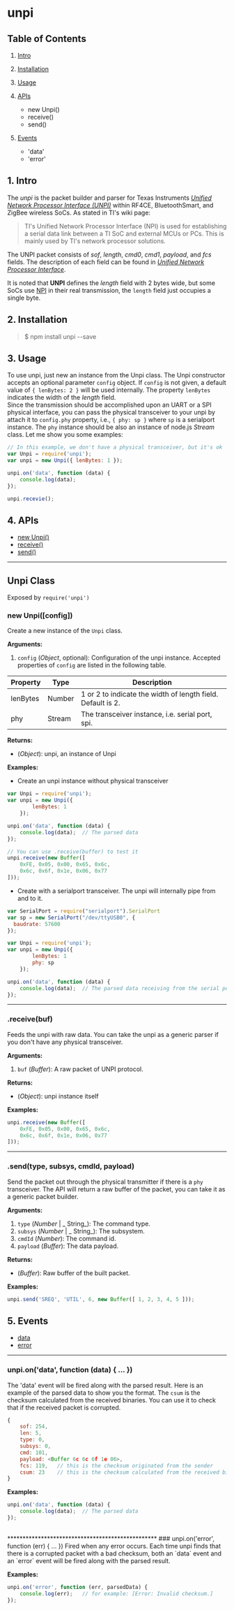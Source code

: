 unpi
========================

## Table of Contents

1. [Intro](#Intro)  
2. [Installation](#Installation)  
3. [Usage](#Usage)  
4. [APIs](#APIs)  

    * new Unpi()  
    * receive()  
    * send()  

5. [Events](#Events)  

    * 'data'  
    * 'error'  

<a name="Intro"></a>
## 1. Intro

The *unpi* is the packet builder and parser for Texas Instruments [_Unified Network Processor Interface (UNPI)_](http://processors.wiki.ti.com/index.php/Unified_Network_Processor_Interface) within RF4CE, BluetoothSmart, and ZigBee wireless SoCs. As stated in TI's wiki page:  

> TI's Unified Network Processor Interface (NPI) is used for establishing a serial data link between a TI SoC and external MCUs or PCs. This is mainly used by TI's network processor solutions.  

The UNPI packet consists of _sof_, _length_, _cmd0_, _cmd1_, _payload_, and _fcs_ fields. The description of each field can be found in [_Unified Network Processor Interface_](http://processors.wiki.ti.com/index.php/Unified_Network_Processor_Interface).  

It is noted that **UNPI** defines the _length_ field with 2 bytes wide, but some SoCs use [NPI](http://processors.wiki.ti.com/index.php/NPI) in their real transmission, the `length` field just occupies a single byte.  

<a name="Installation"></a>
## 2. Installation

> $ npm install unpi --save
  
<a name="Usage"></a>
## 3. Usage

To use unpi, just new an instance from the Unpi class. The Unpi constructor accepts an optional parameter `config` object. If `config` is not given, a default value of `{ lenBytes: 2 }` will be used internally. The property `lenBytes` indicates the width of the _length_ field.  
Since the transmission should be accomplished upon an UART or a SPI physical interface, you can pass the physical transceiver to your unpi by attach it to `config.phy` property, i.e., `{ phy: sp }` where `sp` is a serialport instance. The `phy` instance should be also an instance of node.js _Stream_ class.
Let me show you some examples:

```js
// In this example, we don't have a physical transceiver, but it's ok
var Unpi = require('unpi');
var unpi = new Unpi({ lenBytes: 1 });

unpi.on('data', function (data) {
    console.log(data);
});

unpi.recevie();

```
  
<a name="APIs"></a>
## 4. APIs

* [new Unpi()](#API_Unpi)  
* [receive()](#API_receive)  
* [send()](#API_send)  

*************************************************

## Unpi Class
Exposed by `require('unpi')`  
  
<a name="API_MqttShepherd"></a>
### new Unpi([config])
Create a new instance of the `Unpi` class.  
  
**Arguments:**  

1. `config` (_Object_, optional): Configuration of the unpi instance. Accepted properties of `config` are listed in the following table.  

| Property     | Type    | Description                                                 |
|--------------|---------|-------------------------------------------------------------|
| lenBytes     | Number  | 1 or 2 to indicate the width of length field. Default is 2. |
| phy          | Stream  | The transceiver instance, i.e. serial port, spi.            |
    
**Returns:**  
  
* (_Object_): unpi, an instance of Unpi

**Examples:**  

* Create an unpi instance without physical transceiver

```js
var Unpi = require('unpi');
var unpi = new Unpi({
        lenBytes: 1
    });

unpi.on('data', function (data) {
    console.log(data);  // The parsed data
});

// You can use .receive(buffer) to test it
unpi.receive(new Buffer([
    0xFE, 0x05, 0x00, 0x65, 0x6c,
    0x6c, 0x6f, 0x1e, 0x06, 0x77
]));
```

* Create with a serialport transceiver. The unpi will internally pipe from and to it.

```js
var SerialPort = require("serialport").SerialPort
var sp = new SerialPort("/dev/ttyUSB0", {
  baudrate: 57600
});

var Unpi = require('unpi');
var unpi = new Unpi({
        lenBytes: 1
        phy: sp
    });

unpi.on('data', function (data) {
    console.log(data);  // The parsed data receiving from the serial port
});
```

*************************************************
<a name="API_receive"></a>
### .receive(buf)
Feeds the unpi with raw data. You can take the unpi as a generic parser if you don't have any physical transceiver.  

**Arguments:**  

1. `buf` (_Buffer_): A raw packet of UNPI protocol.  

  
**Returns:**  
  
* (_Object_): unpi instance itself

**Examples:**  
    
```js
unpi.receive(new Buffer([
    0xFE, 0x05, 0x00, 0x65, 0x6c,
    0x6c, 0x6f, 0x1e, 0x06, 0x77
]));
```

*************************************************
<a name="API_send"></a>
### .send(type, subsys, cmdId, payload)
Send the packet out through the physical transmitter if there is a `phy` transceiver. The API will return a raw buffer of the packet, you can take it as a generic packet builder.  

**Arguments:**  

1. `type` (_Number_ | _ String_): The command type.  
2. `subsys` (_Number_ | _ String_): The subsystem.  
3. `cmdId` (_Number_): The command id.  
4. `payload` (_Buffer_): The data payload.  
  
**Returns:**  
  
* (_Buffer_): Raw buffer of the built packet.

**Examples:**  
    
```js
unpi.send('SREQ', 'UTIL', 6, new Buffer([ 1, 2, 3, 4, 5 ]));
```

<a name="Events"></a>
## 5. Events

* [data](#EVT_data)
* [error](#EVT_error)

*************************************************
<a name="EVT_data"></a>
### unpi.on('data', function (data) { ... })
The 'data' event will be fired along with the parsed result. Here is an example of the parsed data to show you the format. The `csum` is the checksum calculated from the received binaries. You can use it to check that if the received packet is corrupted.  

```js
{ 
    sof: 254,
    len: 5,
    type: 0,
    subsys: 0,
    cmd: 101,
    payload: <Buffer 6c 6c 6f 1e 06>,
    fcs: 119,   // this is the checksum originated from the sender
    csum: 23    // this is the checksum calculated from the received binaries
}
```

**Examples:**  
    
```js
unpi.on('data', function (data) {
    console.log(data);  // The parsed data
});
```
<br />  
*************************************************
<a name="EVT_error"></a>
### unpi.on('error', function (err) { ... })
Fired when any error occurs. Each time unpi finds that there is a corrupted packet with a bad checksum, both an `data` event and an `error` event will be fired along with the parsed result.  

**Examples:**  
    
```js
unpi.on('error', function (err, parsedData) {
    console.log(err);   // for example: [Error: Invalid checksum.]
});
```
<br />  